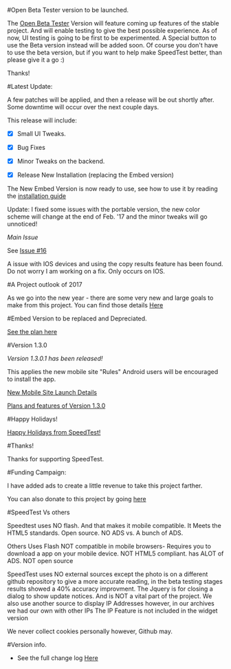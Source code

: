 #Open Beta Tester version to be launched. 

The [Open Beta Tester](https://github.com/jdc20181/SpeedTest/wiki/Open-Beta-Version-to-be-launched) Version will feature coming up features of the stable project. And will enable testing to give the best possible experience. As of now, UI testing is going to be first to be experimented. A Special button to use the Beta version instead will be added soon. Of course you don't have to use the beta version, but if you want to help make SpeedTest better, than please give it a go :) 

Thanks!


#Latest Update:

A few patches will be applied, and then a release will be out shortly after. Some downtime will occur over the next couple days. 

This release will include:

 - [X] Small UI Tweaks.
 
 - [X] Bug Fixes
 
 - [X] Minor Tweaks on the backend. 
 
 - [X] Release New Installation (replacing the Embed version)
 
The New Embed Version is now ready to use, see how to use it by reading the [installation guide](http://jdc20181.github.io/SpeedTest/portable.html)

 Update: I fixed some issues with the portable version, the new color scheme will change at the end of Feb. '17 and the minor tweaks will go unnoticed!

*Main Issue*

 See [Issue #16](https://github.com/jdc20181/SpeedTest/issues/16)
 
 
 A issue with IOS devices and using the copy results feature has been found. Do not worry I am working on a fix. 
 Only occurs on IOS.
 

#A Project outlook of 2017

As we go into the new year - there are some very new and large goals to make from this project. 
You can find those details <a href="https://github.com/jdc20181/SpeedTest/wiki/SpeedTest-2017-outlook">Here</a>

#Embed Version to be replaced and Depreciated. 

<a href="https://github.com/jdc20181/SpeedTest/wiki/Embed-Version-Replacement-plan">See the plan here</a>



#Version 1.3.0


*Version 1.3.0.1 has been released!*

This applies the new mobile site "Rules" Android users will be encouraged to install the app. 




<a href="https://github.com/jdc20181/SpeedTest/wiki/New-Mobile-Site-Launch">New Mobile Site Launch Details </a>

<a href="https://github.com/jdc20181/SpeedTest/wiki/Version-1.3.0-Features-Plans-and-more">Plans and features of Version 1.3.0</a>

#Happy Holidays!

<a href="http://jdc20181.github.io/SpeedTest/happyholidays.html">Happy Holidays from SpeedTest!</a>

<!--#Version 1.2.5/1.2.6

This is two individual releases to patch certain things. The first one was a emergency one to make sure it was functioning appropriately.

*Version 1.2.6*

 - Made Mobile Site more accurate
 
 - Changed the SpeedTest guide button text to prevent oversized width of buttons on some IOS devices (5,5S,6)
 

*Version 1.2.5*
 - Changed image format to JPG as PNG was creating SSL Protocol errors.

 - Fixed a few bugs making Speedtest more accurate.

 - Fixed a bug with the Happy Holidays page on IOS Safari

-->

#Thanks!

Thanks for supporting SpeedTest. 


#Funding Campaign:

I have added ads to create a little revenue to take this project farther. 

You can also donate to this project by going <a href="http://jdc20181.github.io/SpeedTest/donate.html">here</a>



#SpeedTest Vs others

Speedtest uses NO flash. And that makes it mobile compatible. It Meets the HTML5 standards. Open source. NO ADS vs. A bunch of ADS.

Others Uses Flash NOT compatible in mobile browsers- Requires you to download a app on your mobile device. NOT HTML5 compliant. has ALOT of ADS. NOT open source


SpeedTest uses NO external sources except the photo is on a different github repository to give a more accurate reading, in the beta testing stages results showed a 40% accuracy improvment. 
The Jquery is for closing a dialog to show update notices. And is NOT a vital part of the project.
We also use another source to display IP Addresses however, in our archives we had our own with other IPs
The IP Feature is not included in the widget version 

We never collect cookies personally however, Github may.


#Version info. 

- See the full change log <a href="https://github.com/jdc20181/SpeedTest/wiki/Change-Log">Here</a>
